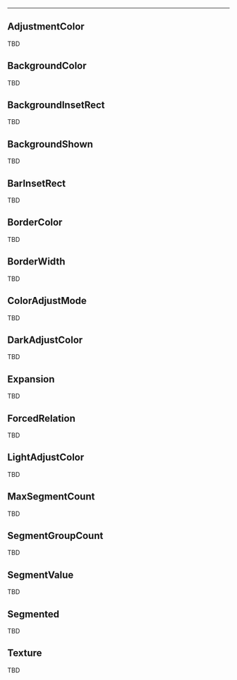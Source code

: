 ___

## AdjustmentColor

TBD

## BackgroundColor

TBD

## BackgroundInsetRect

TBD

## BackgroundShown

TBD

## BarInsetRect

TBD

## BorderColor

TBD

## BorderWidth

TBD

## ColorAdjustMode

TBD

## DarkAdjustColor

TBD

## Expansion

TBD

## ForcedRelation

TBD

## LightAdjustColor

TBD

## MaxSegmentCount

TBD

## SegmentGroupCount

TBD

## SegmentValue

TBD

## Segmented

TBD

## Texture

TBD